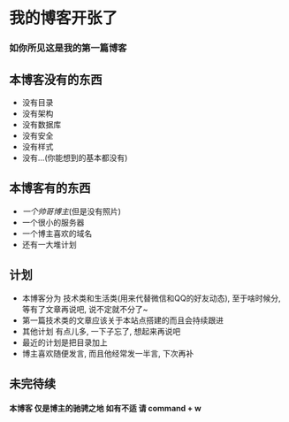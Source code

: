 # 我的博客开张了 
### 如你所见这是我的第一篇博客 
## 本博客没有的东西 
- 没有目录 
- 没有架构 
- 没有数据库 
- 没有安全 
- 没有样式 
- 没有...(你能想到的基本都没有) 

## 本博客有的东西 
- *一个帅哥博主*(但是没有照片) 
- 一个很小的服务器 
- 一个博主喜欢的域名 
- 还有一大堆计划 

## 计划 
- 本博客分为 技术类和生活类(用来代替微信和QQ的好友动态), 至于啥时候分, 等有了文章再说吧, 
说不定就不分了~ 
- 第一篇技术类的文章应该关于本站点搭建的而且会持续跟进 
- 其他计划 有点儿多, 一下子忘了, 想起来再说吧 
- 最近的计划是把目录加上 
- 博主喜欢随便发言, 而且他经常发一半言, 下次再补 

## 未完待续 
 
#### 本博客 仅是博主的驰骋之地 如有不适 请 command + w 
